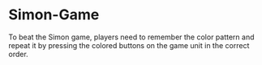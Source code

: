 # Simon-Game
To beat the Simon game, players need to remember the color pattern and repeat it by pressing the colored buttons on the game unit in the correct order. 
